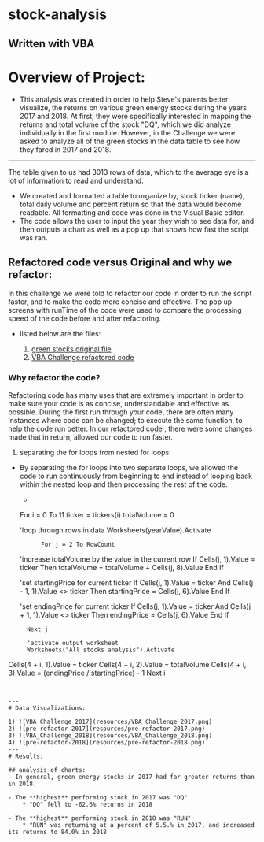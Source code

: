 # stock-analysis
Written with VBA
---

# **Overview of Project:**

- This analysis was created in order to help Steve's parents better visualize, the returns on various green energy stocks during the years 2017 and 2018.   At first, they were specifically interested in mapping the returns and total volume of the stock "DQ", which we did analyze individually in the first module.  However, in the Challenge we were asked to analyze all of the green stocks in the data table to see how they fared in 2017 and 2018.
 
--- 

The table given to us had 3013 rows of data, which to the average eye is a lot of information to read and understand.  

- We created and formatted a table to organize by, stock ticker (name), total daily volume and percent return so that the data would become readable.  All formatting and code was done in the Visual Basic editor.  
- The code allows the user to input the year they wish to see data for, and then outputs a chart as well as a pop up that shows how fast the script was ran.
	
## Refactored code versus Original and why we refactor:
In this challenge we were told to refactor our code in order to run the script faster, and to make the code more concise and effective.  The pop up screens with runTime of the code were used to compare the processing speed of the code before and after refactoring.
- listed below are the files:

	1) [green stocks original file](stock-analysis/green_stocks.xlsm")
	2) [VBA Challenge refactored code](stock-analysis/VBA_Challenge.xlsm)

### Why refactor the code?

Refactoring code has many uses that are extremely important in order to make sure your code is as concise, understandable and effective as possible. During the first run through your code, there are often many instances where code can be changed; to execute the same function, to help the code run better.  In our [refactored code](stock-analysis/VBA_Challenge.xlsm) , there were some changes made that in return, allowed our code to run faster.

1) separating the for loops from nested for loops:
- By separating the for loops into two separate loops, we allowed the code to run continuously from beginning to end instead of looping back within the nested loop and then processing the rest of the code.
 	* ```  RowCount = Cells(Rows.Count, "A").End(xlUp).Row    For i = 0 To 11        ticker = tickers(i)        totalVolume = 0        'loop through rows in data    Worksheets(yearValue).Activate                        For j = 2 To RowCount    'increase totalVolume by the value in the current row                If Cells(j, 1).Value = ticker Then            totalVolume = totalVolume + Cells(j, 8).Value                End If        'set startingPrice for current ticker                If Cells(j, 1).Value = ticker And Cells(j - 1, 1).Value <> ticker Then        startingPrice = Cells(j, 6).Value                End If            'set endingPrice for current ticker                If Cells(j, 1).Value = ticker And Cells(j + 1, 1).Value <> ticker Then        endingPrice = Cells(j, 6).Value                End If            Next j                'activate output worksheet        Worksheets("All stocks analysis").ActivateCells(4 + i, 1).Value = tickerCells(4 + i, 2).Value = totalVolumeCells(4 + i, 3).Value = (endingPrice / startingPrice) - 1    Next i
```
		

---
# Data Visualizations:

1) ![VBA_Challenge_2017](resources/VBA_Challenge_2017.png)
2) ![pre-refactor-2017](resources/pre-refactor-2017.png)
3) ![VBA_Challenge_2018](resources/VBA_Challenge_2018.png)
4) ![pre-refactor-2018](resources/pre-refactor-2018.png)
---
# Results:

## analysis of charts:
- In general, green energy stocks in 2017 had far greater returns than in 2018.

- The **highest** performing stock in 2017 was "DQ"
	* "DQ" fell to -62.6% returns in 2018

- The **highest** performing stock in 2018 was "RUN"
	* "RUN" was returning at a percent of 5.5.% in 2017, and increased its returns to 84.0% in 2018
 
